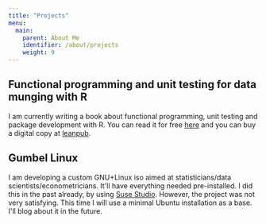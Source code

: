 ```yaml
---
title: "Projects"
menu:
  main:
    parent: About Me
    identifier: /about/projects
    weight: 9
---
```


## Functional programming and unit testing for data munging with R

I am currently writing a book about functional programming, unit
testing and package development with R. You can read it for free [here](http://www.brodrigues.co/fput) and
you can buy a digital copy at [leanpub](http://www.leanpub.com/fput).

## Gumbel Linux

I am developing a custom GNU+Linux iso aimed at statisticians/data scientists/econometricians. It'll have
everything needed pre-installed. I did this in the past already, by using [Suse Studio](https://susestudio.com/). 
However, the project was not very satisfying. This time I will use a minimal Ubuntu installation as a base. 
I'll blog about it in the future.